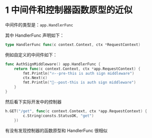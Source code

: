 # 1 中间件和控制器函数原型的近似

中间件的类型是：`app.HandlerFunc`

其中 HandlerFunc 声明如下：

```go
type HandlerFunc func(c context.Context, ctx *RequestContext)
```

例如自定义的中间件如下：

```go
func AuthSignMiddleware() app.HandlerFunc {
	return func(c context.Context, ctx *app.RequestContext) {
		fmt.Println("🔥--pre-this is auth sign middleware")
		ctx.Next(c)
		fmt.Println("🚀--post-this is auth sign middleware")
	}
}
```

然后看下实际开发中的控制器

```go
h.GET("/get", func(c context.Context, ctx *app.RequestContext) {
		c.String(consts.StatusOK, "get")
	})
```

有没有发现控制器的函数原型和 HandlerFunc 很相似
